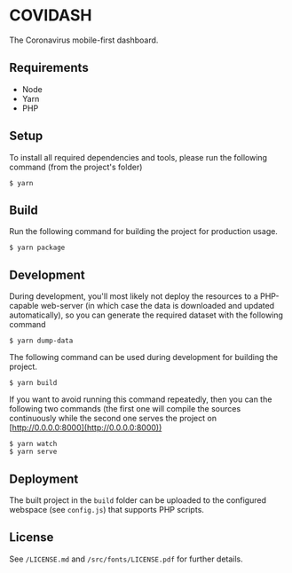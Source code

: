 # COVIDASH

The Coronavirus mobile-first dashboard.

## Requirements

* Node
* Yarn
* PHP

## Setup

To install all required dependencies and tools, please run the following command (from the project's folder)

    $ yarn

## Build

Run the following command for building the project for production usage.

    $ yarn package

## Development

During development, you'll most likely not deploy the resources to a PHP-capable web-server (in which case the data is downloaded and updated automatically), so you can generate the required dataset with the following command

    $ yarn dump-data

The following command can be used during development for building the project.

    $ yarn build

If you want to avoid running this command repeatedly, then you can the following two commands (the first one will compile the sources continuously while the second one serves the project on [http://0.0.0.0:8000](http://0.0.0.0:8000))

    $ yarn watch
    $ yarn serve
    
## Deployment

The built project in the `build` folder can be uploaded to the configured webspace (see `config.js`) that supports PHP scripts.

## License

See `/LICENSE.md` and `/src/fonts/LICENSE.pdf` for further details.